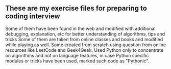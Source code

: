 ## These are my exercise files for preparing to coding interview

Some of them have been found in the web and modified with additional debugging, explanation, etc for better understanding of algorithms, tips and tricks
Some of them are taken from online classes and books and modified while playing as well.
Some created from scratch using question from online resources like LeetCode and Geek4Geek.
Used Python only to concentrate on algorithms and not on language features, in case Python specific modules or tricks have been used, marked such code as "Pythonic".